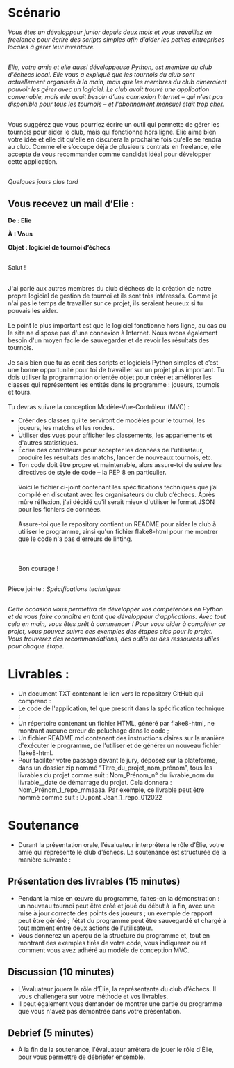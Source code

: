 # Scénario

*Vous êtes un développeur junior depuis deux mois et vous travaillez en freelance pour écrire des scripts simples afin d’aider les petites entreprises locales à gérer leur inventaire.* 
##

*Elie, votre amie et elle aussi développeuse Python, est membre du club d'échecs local. Elle vous a expliqué que les tournois du club sont actuellement organisés à la main, mais que les membres du club aimeraient pouvoir les gérer avec un logiciel. Le club avait trouvé une application convenable, mais elle avait besoin d’une connexion Internet – qui n'est pas disponible pour tous les tournois – et l'abonnement mensuel était trop cher.*

##
Vous suggérez que vous pourriez écrire un outil qui permette de gérer les tournois pour aider le club, mais qui fonctionne hors ligne. Elie aime bien votre idée et elle dit qu'elle en discutera la prochaine fois qu'elle se rendra au club. Comme elle s’occupe déjà de plusieurs contrats en freelance, elle accepte de vous recommander comme candidat idéal pour développer cette application.

##


*Quelques jours plus tard*

## Vous recevez un mail d’Elie :

**De : Elie**

**À : Vous**

**Objet : logiciel de tournoi d’échecs**
##
Salut !
<br><br/>

J'ai parlé aux autres membres du club d’échecs de la création de notre propre logiciel de gestion de tournoi et ils sont très intéressés. Comme je n'ai pas le temps de travailler sur ce projet, ils seraient heureux si tu pouvais les aider.
<br><br/>
Le point le plus important est que le logiciel fonctionne hors ligne, au cas où le site ne dispose pas d'une connexion à Internet. Nous avons également besoin d'un moyen facile de sauvegarder et de revoir les résultats des tournois.
<br><br/>
Je sais bien que tu as écrit des scripts et logiciels Python simples et c’est une bonne opportunité pour toi de travailler sur un projet plus important. Tu dois utiliser la programmation orientée objet pour créer et améliorer les classes qui représentent les entités dans le programme : joueurs, tournois et tours.
<br><br/>
Tu devras suivre la conception Modèle-Vue-Contrôleur (MVC) : 

- Créer des classes qui te serviront de modèles pour le tournoi, les joueurs, les matchs et les rondes.
- Utiliser des vues pour afficher les classements, les appariements et d'autres statistiques.
- Écrire des contrôleurs pour accepter les données de l'utilisateur, produire les résultats des matchs, lancer de nouveaux tournois, etc.
- Ton code doit être propre et maintenable, alors assure-toi de suivre les directives de style de code – la PEP 8 en particulier.
<br><br/>
Voici le fichier ci-joint contenant les spécifications techniques que j’ai compilé en discutant avec les organisateurs du club d’échecs. Après mûre réflexion, j'ai décidé qu'il serait mieux d'utiliser le format JSON pour les fichiers de données. 
<br><br/>
Assure-toi que le repository contient un README pour aider le club à utiliser le programme, ainsi qu'un fichier flake8-html pour me montrer que le code n'a pas d'erreurs de linting.
<br><br/>
<br><br/>
Bon courage !
##
Pièce jointe :
*Spécifications techniques*

##
*Cette occasion vous permettra de développer vos compétences en Python et de vous faire connaître en tant que développeur d’applications. Avec tout cela en main, vous êtes prêt à commencer ! 
Pour vous aider à compléter ce projet, vous pouvez suivre ces exemples des étapes clés pour le projet. Vous trouverez des recommandations, des outils ou des ressources utiles pour chaque étape.*
##
# Livrables :
- Un document TXT contenant le lien vers le repository GitHub qui comprend :
- Le code de l'application, tel que prescrit dans la spécification technique ;
- Un répertoire contenant un fichier HTML, généré par flake8-html, ne montrant aucune erreur de peluchage dans le code ;
- Un fichier README.md contenant des instructions claires sur la manière d'exécuter le programme, de l'utiliser et de générer un nouveau fichier flake8-html.  
- Pour faciliter votre passage devant le jury, déposez sur la plateforme, dans un dossier zip nommé “Titre_du_projet_nom_prénom”, tous les livrables du projet comme suit : Nom_Prénom_n° du livrable_nom du livrable__date de démarrage du projet. Cela donnera :  Nom_Prénom_1_repo_mmaaaa.
Par exemple, ce livrable peut être nommé comme suit : Dupont_Jean_1_repo_012022

# Soutenance
- Durant la présentation orale, l’évaluateur interprétera le rôle d’Élie, votre amie qui représente le club d’échecs. La soutenance est structurée de la manière suivante :

## Présentation des livrables (15 minutes) 
- Pendant la mise en œuvre du programme, faites-en la démonstration :
un nouveau tournoi peut être créé et joué du début à la fin, avec une mise à jour correcte des points des joueurs ;
un exemple de rapport peut être généré ;
l'état du programme peut être sauvegardé et chargé à tout moment entre deux actions de l'utilisateur.
- Vous donnerez un aperçu de la structure du programme et, tout en montrant des exemples tirés de votre code, vous indiquerez où et comment vous avez adhéré au modèle de conception MVC.
## Discussion (10 minutes) 
- L’évaluateur jouera le rôle d’Élie, la représentante du club d’échecs. Il vous challengera sur votre méthode et vos livrables.
- Il peut également vous demander de montrer une partie du programme que vous n'avez pas démontrée dans votre présentation.
## Debrief (5 minutes)
- À la fin de la soutenance, l'évaluateur arrêtera de jouer le rôle d'Élie, pour vous permettre de débriefer ensemble.

